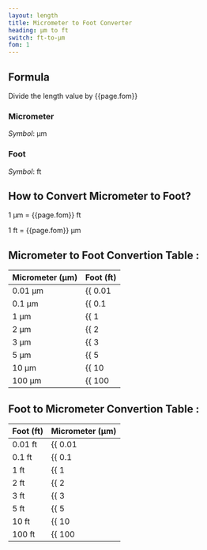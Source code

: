 ```yaml
---
layout: length
title: Micrometer to Foot Converter
heading: μm to ft
switch: ft-to-μm
fom: 1
---
```


## Formula
Divide the length value by {{page.fom}}

### Micrometer
*Symbol*: μm

### Foot
*Symbol*: ft

## How to Convert Micrometer to Foot?
1 μm = {{page.fom}} ft

1 ft = {{page.fom}} μm

## Micrometer to Foot Convertion Table :

| Micrometer (μm) | Foot (ft) |
| ---- | ---- |
| 0.01 μm | {{ 0.01 | divided_by: page.fom | round: 5 }} ft |
| 0.1 μm | {{ 0.1 | divided_by: page.fom | round: 5 }} ft |
| 1 μm | {{ 1 | divided_by: page.fom | round: 5 }} ft |
| 2 μm | {{ 2 | divided_by: page.fom | round: 5 }} ft |
| 3 μm | {{ 3 | divided_by: page.fom | round: 5 }} ft |
| 5 μm | {{ 5 | divided_by: page.fom | round: 5 }} ft |
| 10 μm | {{ 10 | divided_by: page.fom | round: 5 }} ft |
| 100 μm | {{ 100 | divided_by: page.fom | round: 5 }} ft |

## Foot to Micrometer Convertion Table :

| Foot (ft) | Micrometer (μm) |
| ---- | ---- |
| 0.01 ft | {{ 0.01 | times: page.fom | round: 5 }} μm |
| 0.1 ft | {{ 0.1 | times: page.fom | round: 5 }} μm |
| 1 ft | {{ 1 | times: page.fom | round: 5 }} μm |
| 2 ft | {{ 2 | times: page.fom | round: 5 }} μm |
| 3 ft | {{ 3 | times: page.fom | round: 5 }} μm |
| 5 ft | {{ 5 | times: page.fom | round: 5 }} μm |
| 10 ft | {{ 10 | times: page.fom | round: 5 }} μm |
| 100 ft | {{ 100 | times: page.fom | round: 5 }} μm |

<script>
selectInput[1].selected = true
selectOutput[5].selected = true
</script>
